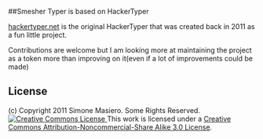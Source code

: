 ##Smesher Typer is based on HackerTyper

[hackertyper.net](https://hackertyper.net) is the original HackerTyper that was created back in 2011 as a fun little project. 

Contributions are welcome but I am looking more at maintaining the project as a token more than improving on it(even if a lot of improvements could be made)

## License 
(c) Copyright 2011 Simone Masiero. Some Rights Reserved. 
<a rel="license" href="http://creativecommons.org/licenses/by-nc-sa/3.0/">
	<img alt="Creative Commons License" style="border-width:0" src="http://i.creativecommons.org/l/by-nc-sa/3.0/au/88x31.png" />
</a>
This work is licensed under a <a rel="license" href="http://creativecommons.org/licenses/by-nc-sa/3.0/">Creative Commons Attribution-Noncommercial-Share Alike 3.0 License</a>.
